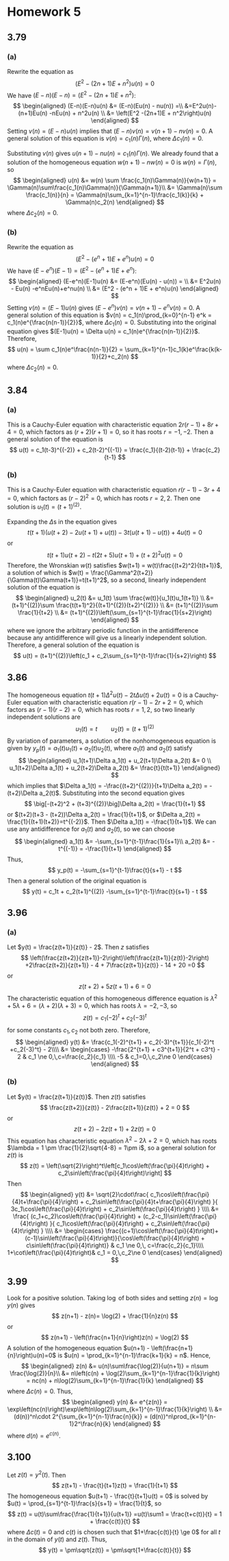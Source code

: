 # Homework 5

## 3.79

### (a)

Rewrite the equation as
$$
\left(E^2 - (2n+1)E + n^2\right)u(n) = 0
$$
We have $(E-n)(E-n) = \left(E^2-(2n+1)E + n^2\right)$:
$$
\begin{aligned}
(E-n)(E-n)u(n) &= (E-n)(Eu(n) - nu(n)) =\\
 &=E^2u(n)-(n+1)Eu(n) -nEu(n) + n^2u(n) \\
 &= \left(E^2 -(2n+1)E + n^2\right)u(n)
\end{aligned}
$$
Setting $v(n) = (E-n)u(n)$ implies that $(E-n)v(n) = v(n+1) - nv(n) = 0$. A general solution of this equation is $v(n) = c_1(n)\Gamma(n)$, where $\Delta c_1(n) = 0$. 

Substituting $v(n)$ gives $u(n+1) - nu(n) = c_1(n)\Gamma(n)$. We already found that a solution of the homogeneous equation $w(n+1) - nw(n) =0$ is $w(n) = \Gamma(n)$, so
$$
\begin{aligned}
u(n) &= w(n) \sum \frac{c_1(n)\Gamma(n)}{w(n+1)} = \Gamma(n)\sum\frac{c_1(n)\Gamma(n)}{\Gamma(n+1)}\\
&= \Gamma(n)\sum \frac{c_1(n)}{n} = \Gamma(n)\sum_{k=1}^{n-1}\frac{c_1(k)}{k} + \Gamma(n)c_2(n)
\end{aligned}
$$
where $\Delta c_2(n) = 0$.

### (b)

Rewrite the equation as
$$
\left(E^2-  (e^n+1)E + e^n\right)u(n) = 0
$$
We have $(E-e^n)(E-1) = \left(E^2 - (e^n +1)E + e^n\right)$:
$$
\begin{aligned}
(E-e^n)(E-1)u(n) &= (E-e^n)(Eu(n) - u(n)) = \\
&= E^2u(n) - Eu(n) -e^nEu(n)+e^nu(n) \\
&= (E^2 - (e^n + 1)E + e^n)u(n)
\end{aligned}
$$
Setting $v(n) = (E-1)u(n)$ gives $(E-e^n)v(n) = v(n+1) - e^nv(n) = 0$. A general solution of this equation is $v(n) = c_1(n)\prod_{k=0}^{n-1} e^k = c_1(n)e^{\frac{n(n-1)}{2}}$, where $\Delta c_1(n) = 0$. Substituting into the original equation gives $(E-1)u(n) = \Delta u(n) = c_1(n)e^{\frac{n(n-1)}{2}}$. Therefore,
$$
u(n) = \sum c_1(n)e^\frac{n(n-1)}{2} = \sum_{k=1}^{n-1}c_1(k)e^\frac{k(k-1)}{2}+c_2(n)
$$
where $\Delta c_2(n) = 0$.

## 3.84

### (a)

This is a Cauchy-Euler equation with characteristic equation $2r(r-1) + 8r + 4 = 0$, which factors as $(r+2)(r+1)= 0$, so it has roots $r=-1,-2$. Then a general solution of the equation is
$$
u(t) = c_1(t-3)^{(-2)} + c_2(t-2)^{(-1)} = \frac{c_1}{(t-2)(t-1)} + \frac{c_2}{t-1}
$$

### (b)

This is a Cauchy-Euler equation with characteristic equation $r(r-1) -3r+4=0$, which factors as $(r-2)^2 = 0$, which has roots $r=2,2$. Then one solution is $u_1(t)=(t+1)^{(2)}$. 

Expanding the $\Delta$s in the equation gives
$$
t(t+1)(u(t+2) - 2u(t+1)+u(t)) -3t(u(t+1)-u(t))+4u(t) = 0
$$
or
$$
t(t+1)u(t+2) - t(2t+5)u(t+1) + (t+2)^2u(t) = 0
$$
Therefore, the Wronskian $w(t)$ satisfies $w(t+1) = w(t)\frac{(t+2)^2}{t(t+1)}$, a solution of which is $w(t) = \frac{\Gamma^2(t+2)}{\Gamma(t)\Gamma(t+1)}=t(t+1)^2$, so a second, linearly independent solution of the equation is
$$
\begin{aligned}
u_2(t) &= u_1(t) \sum \frac{w(t)}{u_1(t)u_1(t+1)} \\
&= (t+1)^{(2)}\sum \frac{t(t+1)^2}{(t+1)^{(2)}(t+2)^{(2)}} \\
&= (t+1)^{(2)}\sum \frac{1}{t+2} \\
&= (t+1)^{(2)}\left(\sum_{s=1}^{t-1}\frac{1}{s+2}\right)
\end{aligned}
$$
where we ignore the arbitrary periodic function in the antidifference because any antidifference will give us a linearly independent solution. Therefore, a general solution of the equation is
$$
u(t) = (t+1)^{(2)}\left(c_1 + c_2\sum_{s=1}^{t-1}\frac{1}{s+2}\right)
$$

## 3.86

The homogeneous equation $t(t+1)\Delta^2 u(t) - 2t \Delta u(t) + 2u(t) = 0$ is a Cauchy-Euler equation with characteristic equation $r(r-1) -2r + 2 = 0$, which factors as $(r-1)(r-2) = 0$, which has roots $r=1,2$, so two linearly independent solutions are
$$
u_1(t) = t \qquad u_2(t) = (t+1)^{(2)}
$$
By variation of parameters, a solution of the nonhomogeneous equation is given by $y_p(t) = a_1(t)u_1(t) + a_2(t)u_2(t)$, where $a_1(t)$ and $a_2(t)$ satisfy
$$
\begin{aligned}
u_1(t+1)\Delta a_1(t) + u_2(t+1)\Delta a_2(t) &= 0 \\
u_1(t+2)\Delta a_1(t) + u_2(t+2)\Delta a_2(t) &= \frac{t}{t(t+1)}
\end{aligned}
$$
which implies that $\Delta a_1(t) = -\frac{(t+2)^{(2)}}{t+1}\Delta a_2(t) = -(t+2)\Delta a_2(t)$. Substituting into the second equation gives
$$
\big[-(t+2)^2 + (t+3)^{(2)}\big]\Delta a_2(t) = \frac{1}{t+1}
$$
or $(t+2)(t+3 - (t+2))\Delta a_2(t) = \frac{1}{t+1}$, or $\Delta a_2(t) = \frac{1}{(t+1)(t+2)}=t^{(-2)}$. Then $\Delta a_1(t) = -\frac{1}{t+1}$. We can use any antidifference for $a_1(t)$ and $a_2(t)$, so we can choose
$$
\begin{aligned}
a_1(t) &= -\sum_{s=1}^{t-1}\frac{1}{s+1}\\
a_2(t) &= -t^{(-1)} = -\frac{1}{t+1}
\end{aligned}
$$
Thus,
$$
y_p(t) = -\sum_{s=1}^{t-1}\frac{t}{s+1} - t
$$
Then a general solution of the original equation is
$$
y(t) = c_1t + c_2(t+1)^{(2)} -\sum_{s=1}^{t-1}\frac{t}{s+1} - t
$$

## 3.96

### (a)

Let $y(t) = \frac{z(t+1)}{z(t)} - 2$. Then $z$ satisfies
$$
\left(\frac{z(t+2)}{z(t+1)}-2\right)\left(\frac{z(t+1)}{z(t)}-2\right) +2\frac{z(t+2)}{z(t+1)} - 4 + 7\frac{z(t+1)}{z(t)} - 14 + 20 =0
$$
or
$$
z(t+2)+5z(t+1) +6 = 0
$$
The characteristic equation of this homogeneous difference equation is $\lambda^2 +5\lambda +  6 = (\lambda+2)(\lambda+3)=0$, which has roots $\lambda=-2,-3$, so
$$
z(t) = c_1(-2)^t + c_2(-3)^t
$$
for some constants $c_1,c_2$ not both zero. Therefore,
$$
\begin{aligned}
y(t) &= \frac{c_1(-2)^{t+1} + c_2(-3)^{t+1}}{c_1(-2)^t +c_2(-3)^t} - 2\\\\
&= \begin{cases}
	-\frac{2^{t+1} + c3^{t+1}}{2^t + c3^t} - 2 & c_1 \ne 0,\,c=\frac{c_2}{c_1} \\\\
	-5 & c_1=0,\,c_2\ne 0
\end{cases}
\end{aligned}
$$

### (b)

Let $y(t) = \frac{z(t+1)}{z(t)}$. Then $z(t)$ satisfies
$$
\frac{z(t+2)}{z(t)} - 2\frac{z(t+1)}{z(t)} + 2 = 0
$$
or
$$
z(t+2) -2z(t+1) + 2z(t) = 0
$$
This equation has characteristic equation $\lambda^2 - 2\lambda +2=0$, which has roots $\lambda = 1 \pm \frac{1}{2}\sqrt{4-8} = 1\pm i$, so a general solution for $z(t)$ is
$$
z(t) = \left(\sqrt{2}\right)^t\left[c_1\cos\left(\frac{\pi}{4}t\right) + c_2\sin\left(\frac{\pi}{4}t\right)\right]
$$
Then
$$
\begin{aligned}
y(t) &= \sqrt{2}\cdot\frac{
	c_1\cos\left(\frac{\pi}{4}t+\frac{\pi}{4}\right) + c_2\sin\left(\frac{\pi}{4}t+\frac{\pi}{4}\right)
}{
	3c_1\cos\left(\frac{\pi}{4}t\right) + c_2\sin\left(\frac{\pi}{4}t\right)
} \\\\
&= \frac{
	(c_1+c_2)\cos\left(\frac{\pi}{4}t\right) + (c_2-c_1)\sin\left(\frac{\pi}{4}t\right)
}{
	c_1\cos\left(\frac{\pi}{4}t\right) + c_2\sin\left(\frac{\pi}{4}t\right)
} \\\\
&= \begin{cases}
\frac{(c+1)\cos\left(\frac{\pi}{4}t\right)+ (c-1)\sin\left(\frac{\pi}{4}t\right)}{\cos\left(\frac{\pi}{4}t\right) + c\sin\left(\frac{\pi}{4}t\right)} & c_1 \ne 0,\, c=\frac{c_2}{c_1}\\\\
1+\cot\left(\frac{\pi}{4}t\right)& c_1 = 0,\,c_2\ne 0
\end{cases}
\end{aligned}
$$

## 3.99

Look for a positive solution. Taking $\log$ of both sides and setting $z(n) = \log y(n)$ gives
$$
z(n+1) - z(n)= \log(2) + \frac{1}{n}z(n)
$$
or
$$
z(n+1) - \left(\frac{n+1}{n}\right)z(n) = \log(2)
$$
A solution of the homogeneous equation $u(n+1) - \left(\frac{n+1}{n}\right)u(n)=0$ is $u(n) = \prod_{k=1}^{n-1}\frac{k+1}{k} = n$. Hence,
$$
\begin{aligned}
z(n) &= u(n)\sum\frac{\log(2)}{u(n+1)} = n\sum \frac{\log(2)}{n}\\
&= n\left(c(n) + \log(2)\sum_{k=1}^{n-1}\frac{1}{k}\right) = nc(n) + n\log(2)\sum_{k=1}^{n-1}\frac{1}{k}
\end{aligned}
$$
where $\Delta c(n) = 0$. Thus,
$$
\begin{aligned}
y(n) &= e^{z(n)} = \exp\left(nc(n)\right)\exp\left(n\log(2)\sum_{k=1}^{n-1}\frac{1}{k}\right) \\
&= (d(n))^n\cdot 2^{\sum_{k=1}^{n-1}\frac{n}{k}} = (d(n))^n\prod_{k=1}^{n-1}2^\frac{n}{k}
\end{aligned}
$$
where $d(n) = e^{c(n)}$.

## 3.100

Let $z(t) = y^2(t)$. Then
$$
z(t+1) - \frac{t}{t+1}z(t) = \frac{1}{t+1}
$$
The homogeneous equation $u(t+1) - \frac{t}{t+1}u(t) = 0$ is solved by $u(t) = \prod_{s=1}^{t-1}\frac{s}{s+1} = \frac{1}{t}$, so
$$
z(t) = u(t)\sum\frac{\frac{1}{t+1}}{u(t+1)} =u(t)\sum1 = \frac{t+c(t)}{t} = 1 + \frac{c(t)}{t}
$$
where $\Delta c(t) = 0$ and $c(t)$ is chosen such that $1+\frac{c(t)}{t} \ge 0$ for all $t$ in the domain of $y(t)$ and $z(t)$. Thus,
$$
y(t) = \pm\sqrt{z(t)} = \pm\sqrt{1+\frac{c(t)}{t}}
$$